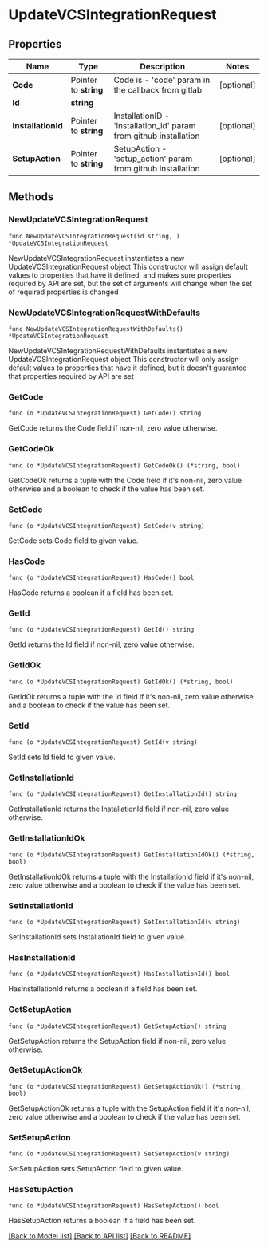 # UpdateVCSIntegrationRequest

## Properties

Name | Type | Description | Notes
------------ | ------------- | ------------- | -------------
**Code** | Pointer to **string** | Code is  - &#39;code&#39; param in the callback from gitlab | [optional] 
**Id** | **string** |  | 
**InstallationId** | Pointer to **string** | InstallationID  - &#39;installation_id&#39; param from github installation | [optional] 
**SetupAction** | Pointer to **string** | SetupAction  - &#39;setup_action&#39; param from github installation | [optional] 

## Methods

### NewUpdateVCSIntegrationRequest

`func NewUpdateVCSIntegrationRequest(id string, ) *UpdateVCSIntegrationRequest`

NewUpdateVCSIntegrationRequest instantiates a new UpdateVCSIntegrationRequest object
This constructor will assign default values to properties that have it defined,
and makes sure properties required by API are set, but the set of arguments
will change when the set of required properties is changed

### NewUpdateVCSIntegrationRequestWithDefaults

`func NewUpdateVCSIntegrationRequestWithDefaults() *UpdateVCSIntegrationRequest`

NewUpdateVCSIntegrationRequestWithDefaults instantiates a new UpdateVCSIntegrationRequest object
This constructor will only assign default values to properties that have it defined,
but it doesn't guarantee that properties required by API are set

### GetCode

`func (o *UpdateVCSIntegrationRequest) GetCode() string`

GetCode returns the Code field if non-nil, zero value otherwise.

### GetCodeOk

`func (o *UpdateVCSIntegrationRequest) GetCodeOk() (*string, bool)`

GetCodeOk returns a tuple with the Code field if it's non-nil, zero value otherwise
and a boolean to check if the value has been set.

### SetCode

`func (o *UpdateVCSIntegrationRequest) SetCode(v string)`

SetCode sets Code field to given value.

### HasCode

`func (o *UpdateVCSIntegrationRequest) HasCode() bool`

HasCode returns a boolean if a field has been set.

### GetId

`func (o *UpdateVCSIntegrationRequest) GetId() string`

GetId returns the Id field if non-nil, zero value otherwise.

### GetIdOk

`func (o *UpdateVCSIntegrationRequest) GetIdOk() (*string, bool)`

GetIdOk returns a tuple with the Id field if it's non-nil, zero value otherwise
and a boolean to check if the value has been set.

### SetId

`func (o *UpdateVCSIntegrationRequest) SetId(v string)`

SetId sets Id field to given value.


### GetInstallationId

`func (o *UpdateVCSIntegrationRequest) GetInstallationId() string`

GetInstallationId returns the InstallationId field if non-nil, zero value otherwise.

### GetInstallationIdOk

`func (o *UpdateVCSIntegrationRequest) GetInstallationIdOk() (*string, bool)`

GetInstallationIdOk returns a tuple with the InstallationId field if it's non-nil, zero value otherwise
and a boolean to check if the value has been set.

### SetInstallationId

`func (o *UpdateVCSIntegrationRequest) SetInstallationId(v string)`

SetInstallationId sets InstallationId field to given value.

### HasInstallationId

`func (o *UpdateVCSIntegrationRequest) HasInstallationId() bool`

HasInstallationId returns a boolean if a field has been set.

### GetSetupAction

`func (o *UpdateVCSIntegrationRequest) GetSetupAction() string`

GetSetupAction returns the SetupAction field if non-nil, zero value otherwise.

### GetSetupActionOk

`func (o *UpdateVCSIntegrationRequest) GetSetupActionOk() (*string, bool)`

GetSetupActionOk returns a tuple with the SetupAction field if it's non-nil, zero value otherwise
and a boolean to check if the value has been set.

### SetSetupAction

`func (o *UpdateVCSIntegrationRequest) SetSetupAction(v string)`

SetSetupAction sets SetupAction field to given value.

### HasSetupAction

`func (o *UpdateVCSIntegrationRequest) HasSetupAction() bool`

HasSetupAction returns a boolean if a field has been set.


[[Back to Model list]](../README.md#documentation-for-models) [[Back to API list]](../README.md#documentation-for-api-endpoints) [[Back to README]](../README.md)


